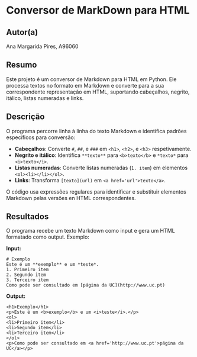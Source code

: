 # Conversor de MarkDown para HTML

## Autor(a)

Ana Margarida Pires, A96060

## Resumo

Este projeto é um conversor de Markdown para HTML em Python. Ele processa textos no formato em Markdown e converte para a sua correspondente representação em HTML, suportando cabeçalhos, negrito, itálico, listas numeradas e links.

## Descrição

O programa percorre linha à linha do texto Markdown e identifica padrões específicos para conversão:
- **Cabeçalhos**: Converte `#`, `##`, e `###` em `<h1>`, `<h2>`, e `<h3>` respetivamente.
- **Negrito e itálico**: Identifica `**texto**` para `<b>texto</b>` e `*texto*` para `<i>texto</i>`.
- **Listas numeradas**: Converte listas numeradas (`1. item`) em elementos `<ol><li></li></ol>`.
- **Links**: Transforma `[texto](url)` em `<a href='url'>texto</a>`.

O código usa expressões regulares para identificar e substituir elementos Markdown pelas versões en HTML correspondentes.

## Resultados

O programa recebe um texto Markdown como input e gera um HTML formatado como output. Exemplo:

**Input:**
```
# Exemplo
Este é um **exemplo** e um *teste*.
1. Primeiro item
2. Segundo item
3. Terceiro item
Como pode ser consultado em [página da UC](http://www.uc.pt)
```

**Output:**
```
<h1>Exemplo</h1>
<p>Este é um <b>exemplo</b> e um <i>teste</i>.</p>
<ol>
<li>Primeiro item</li>
<li>Segundo item</li>
<li>Terceiro item</li>
</ol>
<p>Como pode ser consultado em <a href='http://www.uc.pt'>página da UC</a></p>
```
